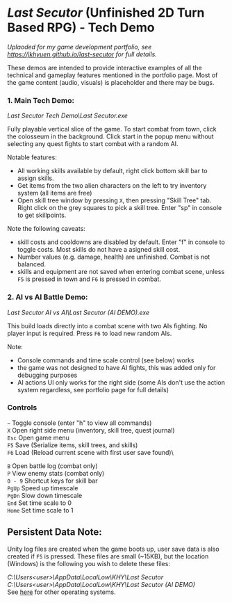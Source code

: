 # *Last Secutor* (Unfinished 2D Turn Based RPG) - Tech Demo
*Uplaoded for my game development portfolio, see https://jkhyuen.github.io/last-secutor for full details.*

These demos are intended to provide interactive examples of all the technical and gameplay features mentioned in the portfolio page. Most of the game content (audio, visuals) is placeholder and there may be bugs.

### 1. **Main Tech Demo**:
*Last Secutor Tech Demo\Last Secutor.exe*

Fully playable vertical slice of the game. To start combat from town, click the colosseum in the background. Click start in the popup menu without selecting any quest fights to start combat with a random AI. 

Notable features:
 - All working skills available by default, right click bottom skill bar to assign skills.
 - Get items from the two alien characters on the left to try inventory system (all items are free)
 - Open skill tree window by pressing ```X```, then pressing "Skill Tree" tab. Right click on the grey squares to pick a skill tree. Enter "sp" in console to get skillpoints.

Note the following caveats:
 - skill costs and cooldowns are disabled by default. Enter "f" in console to toggle costs. Most skills do not have a asigned skill cost.
 - Number values (e.g. damage, health) are unfinished. Combat is not balanced.
 - skills and equipment are not saved when entering combat scene, unless ```F5``` is pressed in town and ```F6``` is pressed in combat.

### 2. **AI vs AI Battle Demo**: 
*Last Secutor AI vs AI\Last Secutor (AI DEMO).exe*

This build loads directly into a combat scene with two AIs fighting. No player input is required. Press ```F6``` to load new random AIs. 

Note:
 - Console commands and time scale control (see below) works
 - the game was not designed to have AI fights, this was added only for debugging purposes
 - AI actions UI only works for the right side (some AIs don't use the action system regardless, see portfolio page for full details)

### Controls
```~```     Toggle console (enter "h" to view all commands)\
```X```     Open right side menu (inventory, skill tree, quest journal)\
```Esc```   Open game menu\
```F5```    Save (Serialize items, skill trees, and skills)\
```F6```    Load (Reload current scene with first user save found)\

```B```     Open battle log (combat only)\
```P```     View enemy stats (combat only)\
```0 - 9``` Shortcut keys for skill bar\
```PgUp```  Speed up timescale\
```PgDn```  Slow down timescale\
```End```   Set time scale to 0\
```Home```  Set time scale to 1

## Persistent Data Note:
Unity log files are created when the game boots up, user save data is also created if ```F5``` is pressed. These files are small (~15KB), but the location (Windows) is the following you wish to delete these files:

*C:\Users\<user>\AppData\LocalLow\KHY\Last Secutor*\
*C:\Users\<user>\AppData\LocalLow\KHY\Last Secutor (AI DEMO)*\
See [here](https://docs.unity3d.com/ScriptReference/Application-persistentDataPath.html) for other operating systems.
